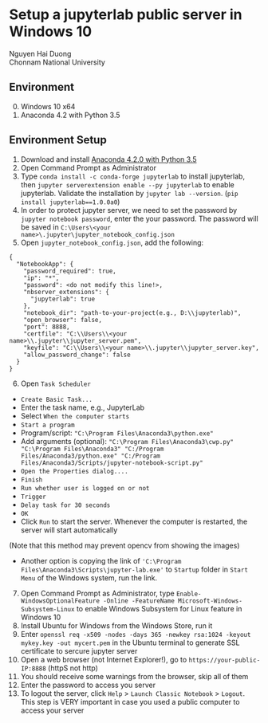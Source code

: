 # Setup a jupyterlab public server in Windows 10
Nguyen Hai Duong  
Chonnam National University  
  
    
## Environment
0. Windows 10 x64
1. Anaconda 4.2 with Python 3.5

## Environment Setup
1. Download and install [Anaconda 4.2.0 with Python 3.5](https://repo.continuum.io/archive/Anaconda3-4.2.0-Windows-x86_64.exe)
2. Open Command Prompt as Administrator
3. Type `conda install -c conda-forge jupyterlab` to install jupyterlab, then `jupyter serverextension enable --py jupyterlab` to enable jupyterlab. Validate the installation by `jupyter lab --version`. (`pip install jupyterlab==1.0.0a0`)
4. In order to protect jupyter server, we need to set the password by `jupyter notebook password`, enter the your password. The password will be saved in `C:\Users\<your name>\.jupyter\jupyter_notebook_config.json`
5. Open `jupyter_notebook_config.json`, add the following:
```
{
  "NotebookApp": {
    "password_required": true,
    "ip": "*",
    "password": <do not modify this line!>,
    "nbserver_extensions": {
      "jupyterlab": true
    },
    "notebook_dir": "path-to-your-project(e.g., D:\\jupyterlab)",
    "open_browser": false,
    "port": 8888,
	"certfile": "C:\\Users\\<your name>\\.jupyter\\jupyter_server.pem",
	"keyfile": "C:\\Users\\<your name>\\.jupyter\\jupyter_server.key",
	"allow_password_change": false
  }
}
```
6. Open `Task Scheduler`  
- `Create Basic Task...`
- Enter the task name, e.g., JupyterLab
- Select `When the computer starts`
- `Start a program`
- Program/script: `"C:\Program Files\Anaconda3\python.exe"`
- Add arguments (optional): `"C:\Program Files\Anaconda3\cwp.py" "C:\Program Files\Anaconda3" "C:/Program Files/Anaconda3/python.exe" "C:/Program Files/Anaconda3/Scripts/jupyter-notebook-script.py"`
- `Open the Properties dialog....`
- `Finish`
- `Run whether user is logged on or not`
- `Trigger`
- `Delay task for 30 seconds`
- `OK`  
- Click `Run` to start the server. Whenever the computer is restarted, the server will start automatically  
  
  
(Note that this method may prevent opencv from showing the images)  
* Another option is copying the link of `'C:\Program Files\Anaconda3\Scripts\jupyter-lab.exe'` to `Startup` folder in `Start Menu` of the Windows system, run the link.  
7. Open Command Prompt as Administrator, type `Enable-WindowsOptionalFeature -Online -FeatureName Microsoft-Windows-Subsystem-Linux` to enable Windows Subsystem for Linux feature in Windows 10
8. Install Ubuntu for Windows from the Windows Store, run it
9. Enter `openssl req -x509 -nodes -days 365 -newkey rsa:1024 -keyout mykey.key -out mycert.pem` in the Ubuntu terminal to generate SSL certificate to sercure jupyter server
10. Open a web browser (not Internet Explorer!), go to `https://your-public-IP:8888` (httpS not http)
11. You should receive some warnings from the browser, skip all of them
12. Enter the password to access you server
13. To logout the server, click `Help` > `Launch Classic Notebook` > `Logout`. This step is VERY important in case you used a public computer to access your server
